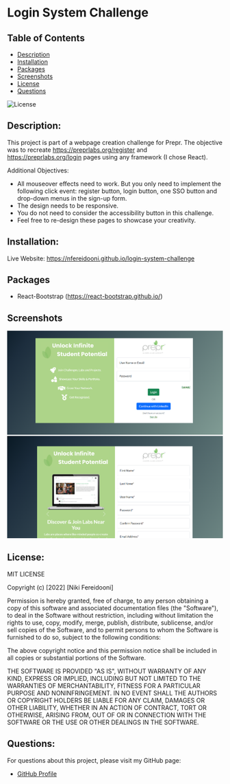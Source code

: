 # Login System Challenge

## Table of Contents
- [Description](#description)
- [Installation](#installation)
- [Packages](#packages)
- [Screenshots](#screenshots)
- [License](#license)
- [Questions](#questions)

![License](https://img.shields.io/badge/license-MIT-blue.svg)

## Description: 
This project is part of a webpage creation challenge for Prepr.
The objective was to recreate https://preprlabs.org/register and https://preprlabs.org/login pages using any framework (I chose React).
    
Additional Objectives:
- All mouseover effects need to work. But you only need to implement the following click event: register button, login button, one SSO button and drop-down menus in the sign-up form.
- The design needs to be responsive.
- You do not need to consider the accessibility button in this challenge. 
- Feel free to re-design these pages to showcase your creativity.

## Installation:
Live Website: https://nfereidooni.github.io/login-system-challenge

## Packages
- React-Bootstrap (https://react-bootstrap.github.io/)


## Screenshots

![Challenge Login Page Screenshot](/src/components/assets/img/prepr_login_screenshot.PNG)
![Challenge Signup Page Screenshot](/src/components/assets/img/prepr_signup_screenshot.PNG)

## License:
MIT LICENSE

Copyright (c) [2022] [Niki Fereidooni]

Permission is hereby granted, free of charge, to any person obtaining a copy
of this software and associated documentation files (the "Software"), to deal
in the Software without restriction, including without limitation the rights
to use, copy, modify, merge, publish, distribute, sublicense, and/or sell
copies of the Software, and to permit persons to whom the Software is
furnished to do so, subject to the following conditions:

The above copyright notice and this permission notice shall be included in all
copies or substantial portions of the Software.

THE SOFTWARE IS PROVIDED "AS IS", WITHOUT WARRANTY OF ANY KIND, EXPRESS OR
IMPLIED, INCLUDING BUT NOT LIMITED TO THE WARRANTIES OF MERCHANTABILITY,
FITNESS FOR A PARTICULAR PURPOSE AND NONINFRINGEMENT. IN NO EVENT SHALL THE
AUTHORS OR COPYRIGHT HOLDERS BE LIABLE FOR ANY CLAIM, DAMAGES OR OTHER
LIABILITY, WHETHER IN AN ACTION OF CONTRACT, TORT OR OTHERWISE, ARISING FROM,
OUT OF OR IN CONNECTION WITH THE SOFTWARE OR THE USE OR OTHER DEALINGS IN THE
SOFTWARE.
## Questions:
For questions about this project, please visit my GitHub page:
- [GitHub Profile](https://github.com/nfereidooni)